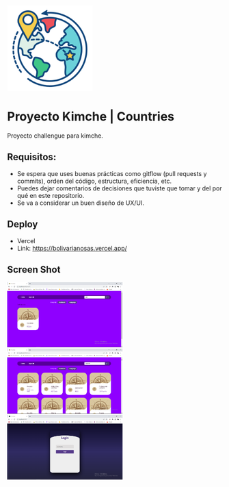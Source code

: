 <div>
    <img style="width:200px" src="https://github.com/Neider-Urbano/kimchechallenge/blob/main/public/icono.png" alt="logo"/>
</div>


# Proyecto Kimche | Countries
Proyecto challengue  para kimche.

## Requisitos:
- Se espera que uses buenas prácticas como gitflow (pull requests y commits), orden del código, estructura, eficiencia, etc.
- Puedes dejar comentarios de decisiones que tuviste que tomar y del por qué en este repositorio.
- Se va a considerar un buen diseño de UX/UI.

## Deploy
- Vercel
- Link: https://bolivarianosas.vercel.app/


## Screen Shot

<div>
    <img style="width:270px" src="https://github.com/Neider-Urbano/kimchechallenge/blob/main/src/assets/images/img2.png" alt="screenshot0"/>
    <img style="width:270px" src="https://github.com/Neider-Urbano/kimchechallenge/blob/main/src/assets/images/img1.png" alt="screenshot1"/>
    <img style="width:270px" src="https://github.com/Neider-Urbano/kimchechallenge/blob/main/src/assets/images/img3.png" alt="screenshot2"/>
</div>
